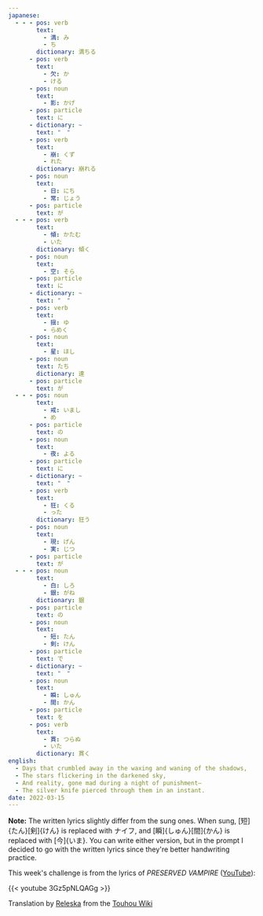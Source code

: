 ```yaml
---
japanese:
  - - - pos: verb
        text:
          - 満: み
          - ち
        dictionary: 満ちる
      - pos: verb
        text:
          - 欠: か
          - ける
      - pos: noun
        text:
          - 影: かげ
      - pos: particle
        text: に
      - dictionary: ~
        text: "　"
      - pos: verb
        text:
          - 崩: くず
          - れた
        dictionary: 崩れる
      - pos: noun
        text:
          - 日: にち
          - 常: じょう
      - pos: particle
        text: が
  - - - pos: verb
        text:
          - 傾: かたむ
          - いた
        dictionary: 傾く
      - pos: noun
        text:
          - 空: そら
      - pos: particle
        text: に
      - dictionary: ~
        text: "　"
      - pos: verb
        text:
          - 揺: ゆ
          - らめく
      - pos: noun
        text:
          - 星: ほし
      - pos: noun
        text: たち
        dictionary: 達
      - pos: particle
        text: が
  - - - pos: noun
        text:
          - 戒: いまし
          - め
      - pos: particle
        text: の
      - pos: noun
        text:
          - 夜: よる
      - pos: particle
        text: に
      - dictionary: ~
        text: "　"
      - pos: verb
        text:
          - 狂: くる
          - った
        dictionary: 狂う
      - pos: noun
        text:
          - 現: げん
          - 実: じつ
      - pos: particle
        text: が
  - - - pos: noun
        text:
          - 白: しろ
          - 銀: がね
        dictionary: 銀
      - pos: particle
        text: の
      - pos: noun
        text:
          - 短: たん
          - 剣: けん
      - pos: particle
        text: で
      - dictionary: ~
        text: "　"
      - pos: noun
        text:
          - 瞬: しゅん
          - 間: かん
      - pos: particle
        text: を
      - pos: verb
        text:
          - 貫: つらぬ
          - いた
        dictionary: 貫く
english:
  - Days that crumbled away in the waxing and waning of the shadows,
  - The stars flickering in the darkened sky,
  - And reality, gone mad during a night of punishment—
  - The silver knife pierced through them in an instant.
date: 2022-03-15
---
```


**Note:** The written lyrics slightly differ from the sung ones. When sung, [短]{たん}[剣]{けん} is replaced with ナイフ, and [瞬]{しゅん}[間]{かん} is replaced with [今]{いま}. You can write either version, but in the prompt I decided to go with the written lyrics since they're better handwriting practice.

This week's challenge is from the lyrics of *PRESERVED VAMPIRE* ([YouTube](https://www.youtube.com/watch?v=3Gz5pNLQAGg)):

{{< youtube 3Gz5pNLQAGg >}}

Translation by [Releska](https://releska.com/2017/07/11/preserved-vampire/) from the [Touhou Wiki](https://en.touhouwiki.net/wiki/Lyrics:_PRESERVED_VAMPIRE)

